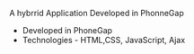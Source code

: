 A hybrrid Application Developed in PhonneGap
+ Developed in PhoneGap
+ Technologies - HTML,CSS, JavaScript, Ajax